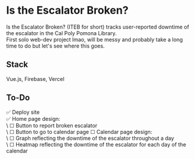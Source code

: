 # Is the Escalator Broken?

Is the Escalator Broken? (ITEB for short) tracks user-reported downtime of the escalator in the Cal Poly Pomona Library.  
First solo web-dev project lmao, will be messy and probably take a long time to do but let's see where this goes.

## Stack

Vue.js, Firebase, Vercel

## To-Do

✅ Deploy site  
✅ Home page design:  
\ ☐ Button to report broken escalator  
\ ☐ Button to go to calendar page
☐ Calendar page design:  
\ ☐ Graph reflecting the downtime of the escalator throughout a day  
\ ☐ Heatmap reflecting the downtime of the escalator for each day of the calendar
